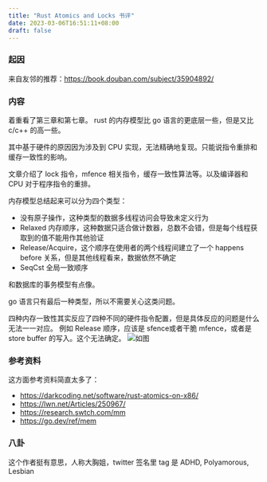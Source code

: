 ```yaml
---
title: "Rust Atomics and Locks 书评"
date: 2023-03-06T16:51:11+08:00
draft: false
---
```


### 起因
来自友邻的推荐：https://book.douban.com/subject/35904892/

### 内容
着重看了第三章和第七章。 rust 的内存模型比 go 语言的更底层一些，但是又比 c/c++ 的高一些。

其中基于硬件的原因因为涉及到 CPU 实现，无法精确地复现。只能说指令重排和缓存一致性的影响。

文章介绍了 lock 指令，mfence 相关指令，缓存一致性算法等。以及编译器和 CPU 对于程序指令的重排。

内存模型总结起来可以分为四个类型：
- 没有原子操作，这种类型的数据多线程访问会导致未定义行为
- Relaxed 内存顺序，这种数据只适合做计数器，总数不会错，但是每个线程获取到的值不能用作其他验证
- Release/Acquire，这个顺序在使用者的两个线程间建立了一个 happens before 关系，但是其他线程看来，数据依然不确定
- SeqCst 全局一致顺序

和数据库的事务模型有点像。

go 语言只有最后一种类型，所以不需要关心这类问题。

四种内存一致性其实反应了四种不同的硬件指令配置，但是具体反应的问题是什么无法一一对应。
例如 Release 顺序，应该是 sfence或者干脆 mfence，或者是 store buffer 的写入。这个无法确定。
![如图](https://blog.dev.ug/pics/mem.order.jpg)

### 参考资料
这方面参考资料简直太多了：
- https://darkcoding.net/software/rust-atomics-on-x86/
- https://lwn.net/Articles/250967/
- https://research.swtch.com/mm
- https://go.dev/ref/mem

### 八卦
这个作者挺有意思，人称大胸姐，twitter 签名里 tag 是 ADHD, Polyamorous, Lesbian
